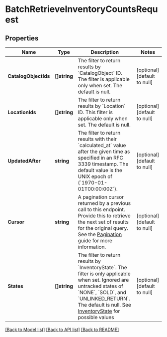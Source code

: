 # BatchRetrieveInventoryCountsRequest

## Properties
Name | Type | Description | Notes
------------ | ------------- | ------------- | -------------
**CatalogObjectIds** | **[]string** | The filter to return results by &#x60;CatalogObject&#x60; ID. The filter is applicable only when set.  The default is null. | [optional] [default to null]
**LocationIds** | **[]string** | The filter to return results by &#x60;Location&#x60; ID.  This filter is applicable only when set. The default is null. | [optional] [default to null]
**UpdatedAfter** | **string** | The filter to return results with their &#x60;calculated_at&#x60; value  after the given time as specified in an RFC 3339 timestamp.  The default value is the UNIX epoch of (&#x60;1970-01-01T00:00:00Z&#x60;). | [optional] [default to null]
**Cursor** | **string** | A pagination cursor returned by a previous call to this endpoint. Provide this to retrieve the next set of results for the original query.  See the [Pagination](https://developer.squareup.com/docs/working-with-apis/pagination) guide for more information. | [optional] [default to null]
**States** | **[]string** | The filter to return results by &#x60;InventoryState&#x60;. The filter is only applicable when set. Ignored are untracked states of &#x60;NONE&#x60;, &#x60;SOLD&#x60;, and &#x60;UNLINKED_RETURN&#x60;. The default is null. See [InventoryState](#type-inventorystate) for possible values | [optional] [default to null]

[[Back to Model list]](../README.md#documentation-for-models) [[Back to API list]](../README.md#documentation-for-api-endpoints) [[Back to README]](../README.md)

